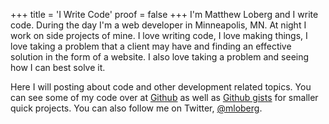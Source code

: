 +++
title = 'I Write Code'
proof = false
+++
I'm Matthew Loberg and I write code. During the day I'm a web developer in Minneapolis, MN. At night I work on side projects of mine. I love writing code, I love making things, I love taking a problem that a client may have and finding an effective solution in the form of a website. I also love taking a problem and seeing how I can best solve it.

Here I will posting about code and other development related topics. You can see some of my code over at [Github](https://github.com/mloberg) as well as [Github gists](https://gist.github.com/mloberg) for smaller quick projects. You can also follow me on Twitter, [@mloberg](http://twitter.com/mloberg).
